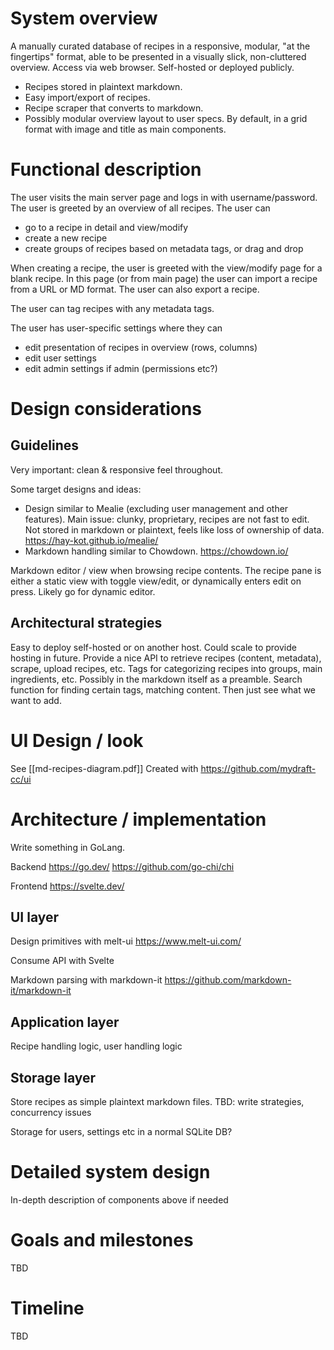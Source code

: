 # System overview

A manually curated database of recipes in a responsive, modular, "at the fingertips" format, able to be presented in a visually slick, non-cluttered overview. Access via web browser. Self-hosted or deployed publicly.

- Recipes stored in plaintext markdown. 
- Easy import/export of recipes. 
- Recipe scraper that converts to markdown. 
- Possibly modular overview layout to user specs. By default, in a grid format with image and title as main components.

# Functional description

The user visits the main server page and logs in with username/password.
The user is greeted by an overview of all recipes. The user can 

- go to a recipe in detail and view/modify 
- create a new recipe
- create groups of recipes based on metadata tags, or drag and drop

When creating a recipe, the user is greeted with the view/modify page for a blank recipe. In this page (or from main page) the user can import a recipe from a URL or MD format. The user can also export a recipe.

The user can tag recipes with any metadata tags.

The user has user-specific settings where they can

- edit presentation of recipes in overview (rows, columns)
- edit user settings
- edit admin settings if admin (permissions etc?)

# Design considerations

## Guidelines

Very important: clean & responsive feel throughout.

Some target designs and ideas:
- Design similar to Mealie (excluding user management and other features). Main issue: clunky, proprietary, recipes are not fast to edit. Not stored in markdown or plaintext, feels like loss of ownership of data. https://hay-kot.github.io/mealie/ 
- Markdown handling similar to Chowdown. https://chowdown.io/

Markdown editor / view when browsing recipe contents.
The recipe pane is either a static view with toggle view/edit, or dynamically enters edit on press.
Likely go for dynamic editor.

## Architectural strategies

Easy to deploy self-hosted or on another host. Could scale to provide hosting in future.
Provide a nice API to retrieve recipes (content, metadata), scrape, upload recipes, etc.
Tags for categorizing recipes into groups, main ingredients, etc. Possibly in the markdown itself as a preamble.
Search function for finding certain tags, matching content.
Then just see what we want to add.

# UI Design / look

See [[md-recipes-diagram.pdf]]
Created with https://github.com/mydraft-cc/ui

# Architecture / implementation

Write something in GoLang.

Backend
https://go.dev/
https://github.com/go-chi/chi

Frontend 
https://svelte.dev/

## UI layer

Design primitives with melt-ui 
https://www.melt-ui.com/

Consume API with Svelte

Markdown parsing with markdown-it
https://github.com/markdown-it/markdown-it
## Application layer

Recipe handling logic, user handling logic

## Storage layer

Store recipes as simple plaintext markdown files.
TBD: write strategies, concurrency issues

Storage for users, settings etc in a normal SQLite DB?

# Detailed system design

In-depth description of components above if needed 

# Goals and milestones

TBD

# Timeline 

TBD

